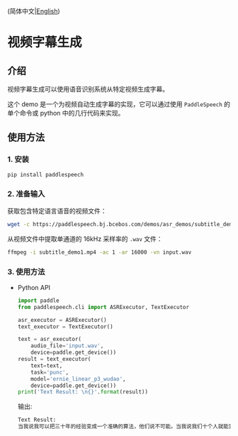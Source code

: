 (简体中文|[English](./README.md))
# 视频字幕生成
## 介绍
视频字幕生成可以使用语音识别系统从特定视频生成字幕。

这个 demo 是一个为视频自动生成字幕的实现，它可以通过使用 `PaddleSpeech` 的单个命令或 python 中的几行代码来实现。
## 使用方法
### 1. 安装
```bash
pip install paddlespeech
```
### 2. 准备输入
获取包含特定语言语音的视频文件：
```bash
wget -c https://paddlespeech.bj.bcebos.com/demos/asr_demos/subtitle_demo1.mp4
```
从视频文件中提取单通道的 16kHz 采样率的 `.wav` 文件：
```bash
ffmpeg -i subtitle_demo1.mp4 -ac 1 -ar 16000 -vn input.wav
```
### 3. 使用方法
- Python API
  ```python
  import paddle
  from paddlespeech.cli import ASRExecutor, TextExecutor

  asr_executor = ASRExecutor()
  text_executor = TextExecutor()

  text = asr_executor(
      audio_file='input.wav',
      device=paddle.get_device())
  result = text_executor(
      text=text,
      task='punc',
      model='ernie_linear_p3_wudao',
      device=paddle.get_device())
  print('Text Result: \n{}'.format(result))
  ```
  输出:
  ```bash
  Text Result:
  当我说我可以把三十年的经验变成一个准确的算法，他们说不可能。当我说我们十个人就能实现对十九个城市变电站七乘二十四小时的实时监管，他们说不可能。
  ```
